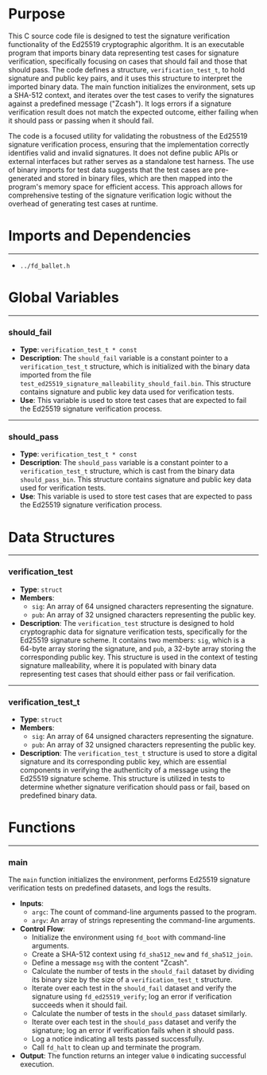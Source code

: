 # Purpose
This C source code file is designed to test the signature verification functionality of the Ed25519 cryptographic algorithm. It is an executable program that imports binary data representing test cases for signature verification, specifically focusing on cases that should fail and those that should pass. The code defines a structure, `verification_test_t`, to hold signature and public key pairs, and it uses this structure to interpret the imported binary data. The main function initializes the environment, sets up a SHA-512 context, and iterates over the test cases to verify the signatures against a predefined message ("Zcash"). It logs errors if a signature verification result does not match the expected outcome, either failing when it should pass or passing when it should fail.

The code is a focused utility for validating the robustness of the Ed25519 signature verification process, ensuring that the implementation correctly identifies valid and invalid signatures. It does not define public APIs or external interfaces but rather serves as a standalone test harness. The use of binary imports for test data suggests that the test cases are pre-generated and stored in binary files, which are then mapped into the program's memory space for efficient access. This approach allows for comprehensive testing of the signature verification logic without the overhead of generating test cases at runtime.
# Imports and Dependencies

---
- `../fd_ballet.h`


# Global Variables

---
### should\_fail
- **Type**: `verification_test_t * const`
- **Description**: The `should_fail` variable is a constant pointer to a `verification_test_t` structure, which is initialized with the binary data imported from the file `test_ed25519_signature_malleability_should_fail.bin`. This structure contains signature and public key data used for verification tests.
- **Use**: This variable is used to store test cases that are expected to fail the Ed25519 signature verification process.


---
### should\_pass
- **Type**: `verification_test_t * const`
- **Description**: The `should_pass` variable is a constant pointer to a `verification_test_t` structure, which is cast from the binary data `should_pass_bin`. This structure contains signature and public key data used for verification tests.
- **Use**: This variable is used to store test cases that are expected to pass the Ed25519 signature verification process.


# Data Structures

---
### verification\_test
- **Type**: `struct`
- **Members**:
    - `sig`: An array of 64 unsigned characters representing the signature.
    - `pub`: An array of 32 unsigned characters representing the public key.
- **Description**: The `verification_test` structure is designed to hold cryptographic data for signature verification tests, specifically for the Ed25519 signature scheme. It contains two members: `sig`, which is a 64-byte array storing the signature, and `pub`, a 32-byte array storing the corresponding public key. This structure is used in the context of testing signature malleability, where it is populated with binary data representing test cases that should either pass or fail verification.


---
### verification\_test\_t
- **Type**: `struct`
- **Members**:
    - `sig`: An array of 64 unsigned characters representing the signature.
    - `pub`: An array of 32 unsigned characters representing the public key.
- **Description**: The `verification_test_t` structure is used to store a digital signature and its corresponding public key, which are essential components in verifying the authenticity of a message using the Ed25519 signature scheme. This structure is utilized in tests to determine whether signature verification should pass or fail, based on predefined binary data.


# Functions

---
### main<!-- {{#callable:main}} -->
The `main` function initializes the environment, performs Ed25519 signature verification tests on predefined datasets, and logs the results.
- **Inputs**:
    - `argc`: The count of command-line arguments passed to the program.
    - `argv`: An array of strings representing the command-line arguments.
- **Control Flow**:
    - Initialize the environment using `fd_boot` with command-line arguments.
    - Create a SHA-512 context using `fd_sha512_new` and `fd_sha512_join`.
    - Define a message `msg` with the content "Zcash".
    - Calculate the number of tests in the `should_fail` dataset by dividing its binary size by the size of a `verification_test_t` structure.
    - Iterate over each test in the `should_fail` dataset and verify the signature using `fd_ed25519_verify`; log an error if verification succeeds when it should fail.
    - Calculate the number of tests in the `should_pass` dataset similarly.
    - Iterate over each test in the `should_pass` dataset and verify the signature; log an error if verification fails when it should pass.
    - Log a notice indicating all tests passed successfully.
    - Call `fd_halt` to clean up and terminate the program.
- **Output**: The function returns an integer value `0` indicating successful execution.


